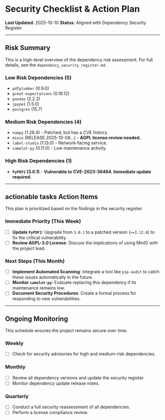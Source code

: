 # Security Checklist & Action Plan
**Last Updated**: 2025-10-10
**Status**: Aligned with Dependency Security Register

---

## Risk Summary

This is a high-level overview of the dependency risk assessment. For full details, see the `dependency_security_register.md`.

### Low Risk Dependencies (5)
* `pdfplumber` (0.9.0)
* `great-expectations` (0.18.12)
* `pandas` (2.2.2)
* `jpype1` (1.5.0)
* `postgres` (15.7)

### Medium Risk Dependencies (4)
* `numpy` (1.26.4) - Patched, but has a CVE history.
* `minio` (RELEASE.2025-10-08...) - **AGPL license review needed.**
* `label-studio` (1.13.0) - Network-facing service.
* `camelot-py` (0.11.0) - Low maintenance activity.

### High Risk Dependencies (1)
* **`PyPDF2` (3.0.1)** - **Vulnerable to CVE-2023-36464. Immediate update required.**

---

##  actionable tasks Action Items

This plan is prioritized based on the findings in the security register.

### Immediate Priority (This Week)
- [ ] **Update `PyPDF2`**: Upgrade from `3.0.1` to a patched version (`>=3.12.0`) to fix the critical vulnerability.
- [ ] **Review AGPL-3.0 License**: Discuss the implications of using MinIO with the project lead.

### Next Steps (This Month)
- [ ] **Implement Automated Scanning**: Integrate a tool like `pip-audit` to catch these issues automatically in the future.
- [ ] **Monitor `camelot-py`**: Evaluate replacing this dependency if its maintenance remains low.
- [ ] **Document Security Procedures**: Create a formal process for responding to new vulnerabilities.

---

## Ongoing Monitoring

This schedule ensures the project remains secure over time.

### Weekly
- [ ] Check for security advisories for high and medium-risk dependencies.

### Monthly
- [ ] Review all dependency versions and update the security register.
- [ ] Monitor dependency update release notes.

### Quarterly
- [ ] Conduct a full security reassessment of all dependencies.
- [ ] Perform a license compliance review.